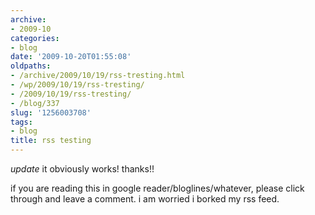```yaml
---
archive:
- 2009-10
categories:
- blog
date: '2009-10-20T01:55:08'
oldpaths:
- /archive/2009/10/19/rss-tresting.html
- /wp/2009/10/19/rss-tresting/
- /2009/10/19/rss-tresting/
- /blog/337
slug: '1256003708'
tags:
- blog
title: rss testing
---
```


*update* it obviously works! thanks!!

if you are reading this in google reader/bloglines/whatever, please click
through and leave a comment. i am worried i borked my rss feed.

